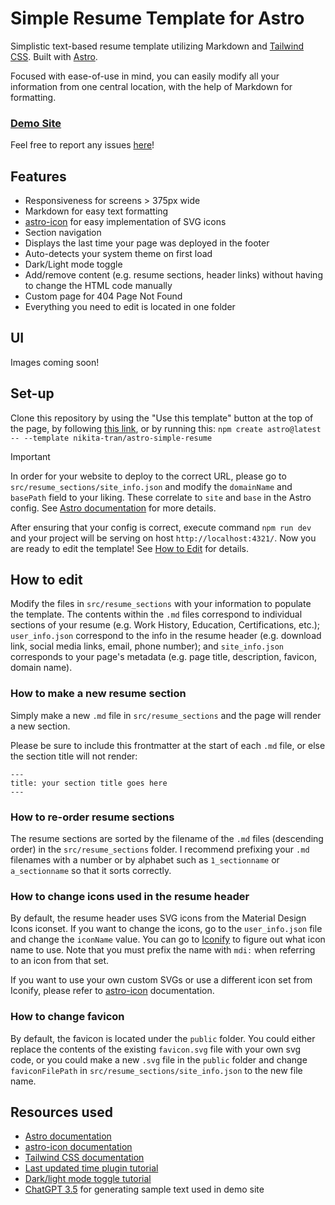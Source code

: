 # Simple Resume Template for Astro

Simplistic text-based resume template utilizing Markdown and [Tailwind CSS](https://tailwindcss.com). Built with [Astro](https://astro.build).

Focused with ease-of-use in mind, you can easily modify all your information from one central location, with the help of Markdown for formatting.

### [Demo Site](https://nikitatran.github.io/astro-simple-resume/)

Feel free to report any issues [here](https://github.com/nikitatran/astro-simple-resume/issues)!

## Features
- Responsiveness for screens > 375px wide
- Markdown for easy text formatting
- [astro-icon](https://github.com/natemoo-re/astro-icon) for easy implementation of SVG icons
- Section navigation
- Displays the last time your page was deployed in the footer
- Auto-detects your system theme on first load
- Dark/Light mode toggle
- Add/remove content (e.g. resume sections, header links) without having to change the HTML code manually
- Custom page for 404 Page Not Found
- Everything you need to edit is located in one folder

## UI
Images coming soon!

## Set-up
Clone this repository by using the "Use this template" button at the top of the page, by following [this link](https://github.com/new?template_name=astro-simple-resume&template_owner=nikitatran), or by running this: `npm create astro@latest -- --template nikita-tran/astro-simple-resume`

> [!IMPORTANT]
> In order for your website to deploy to the correct URL, please go to `src/resume_sections/site_info.json` and modify the `domainName` and `basePath` field to your liking. These correlate to `site` and `base` in the Astro config. See [Astro documentation](https://docs.astro.build/en/reference/configuration-reference/#top-level-options) for more details.

After ensuring that your config is correct, execute command `npm run dev` and your project will be serving on host `http://localhost:4321/`. Now you are ready to edit the template! See [How to Edit](#how-to-edit) for details.

## How to edit
Modify the files in  ``src/resume_sections`` with your information to populate the template. The contents within the `.md` files correspond to individual sections of your resume (e.g. Work History, Education, Certifications, etc.); `user_info.json` correspond to the info in the resume header (e.g. download link, social media links, email, phone number); and `site_info.json` corresponds to your page's metadata (e.g. page title, description, favicon, domain name).

### How to make a new resume section
Simply make a new `.md` file in `src/resume_sections` and the page will render a new section. 

Please be sure to include this frontmatter at the start of each `.md` file, or else the section title will not render:
```
---
title: your section title goes here
---
```

### How to re-order resume sections
The resume sections are sorted by the filename of the `.md` files (descending order) in the ``src/resume_sections`` folder. I recommend prefixing your `.md` filenames with a number or by alphabet such as `1_sectionname` or `a_sectionname` so that it sorts correctly.

### How to change icons used in the resume header
By default, the resume header uses SVG icons from the Material Design Icons iconset. If you want to change the icons, go to the `user_info.json` file and change the `iconName` value. You can go to [Iconify](https://icon-sets.iconify.design/mdi/) to figure out what icon name to use. Note that you must prefix the name with `mdi:` when referring to an icon from that set.

If you want to use your own custom SVGs or use a different icon set from Iconify, please refer to [astro-icon](https://github.com/natemoo-re/astro-icon?tab=readme-ov-file#usage) documentation.

### How to change favicon
By default, the favicon is located under the `public` folder. You could either replace the contents of the existing `favicon.svg` file with your own svg code, or you could make a new `.svg` file in the `public` folder and change `faviconFilePath` in `src/resume_sections/site_info.json` to the new file name.

## Resources used
- [Astro documentation](https://docs.astro.build/en/getting-started/)
- [astro-icon documentation](https://github.com/natemoo-re/astro-icon#astro-icon)
- [Tailwind CSS documentation](https://tailwindcss.com/docs/installation)
- [Last updated time plugin tutorial](https://docs.astro.build/en/recipes/modified-time/)
- [Dark/light mode toggle tutorial](https://docs.astro.build/en/tutorial/6-islands/2/#add-client-side-interactivity)
- [ChatGPT 3.5](https://chat.openai.com) for generating sample text used in demo site